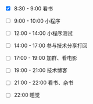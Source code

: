 - [x] 8:30 - 9:00 看书

- [ ] 9:00 - 10:00 小程序

- [ ] 12:00 - 14:00 小程序测试

- [ ] 14:00 - 17:00 参与技术分享打回

- [ ] 17:00 - 19:00 加群、看电影

- [ ] 19:00 - 21:00 技术博客

- [ ] 21:00 - 22:00 看书、杂书

- [ ] 22:00 睡觉